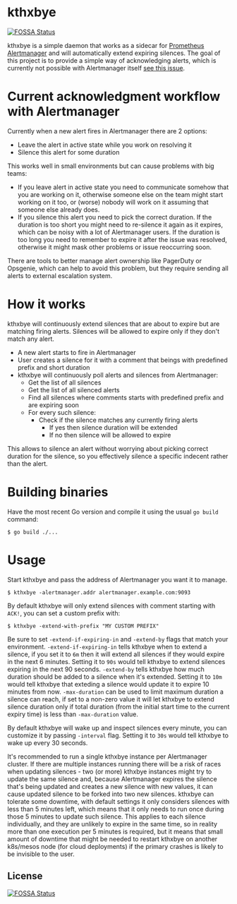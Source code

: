 # kthxbye
[![FOSSA Status](https://app.fossa.io/api/projects/git%2Bgithub.com%2Fprymitive%2Fkthxbye.svg?type=shield)](https://app.fossa.io/projects/git%2Bgithub.com%2Fprymitive%2Fkthxbye?ref=badge_shield)


kthxbye is a simple daemon that works as a sidecar for
[Prometheus Alertmanager](https://github.com/prometheus/alertmanager) and will automatically extend expiring silences.
The goal of this project is to provide a simple way of acknowledging alerts,
which is currently not possible with Alertmanager itself
[see this issue](https://github.com/prometheus/alertmanager/issues/1860).

# Current acknowledgment workflow with Alertmanager

Currently when a new alert fires in Alertmanager there are 2 options:

- Leave the alert in active state while you work on resolving it
- Silence this alert for some duration

This works well in small environments but can cause problems with big teams:

- If you leave alert in active state you need to communicate somehow that
  you are working on it, otherwise someone else on the team might start
  working on it too, or (worse) nobody will work on it assuming that someone
  else already does.
- If you silence this alert you need to pick the correct duration.
  If the duration is too short you might need to re-silence it again as it expires, which can be noisy with a lot of Alertmanager users.
  If the duration is too long you need to remember to expire it after the issue
  was resolved, otherwise it might mask other problems or issue reoccurring
  soon.

There are tools to better manage alert ownership like PagerDuty or Opsgenie,
which can help to avoid this problem, but they require sending all alerts
to external escalation system.

# How it works

kthxbye will continuously extend silences that are about to expire but are
matching firing alerts. Silences will be allowed to expire only if they don't
match any alert.

- A new alert starts to fire in Alertmanager
- User creates a silence for it with a comment that beings with predefined
  prefix and short duration
- kthxbye will continuously poll alerts and silences from Alertmanager:
  - Get the list of all silences
  - Get the list of all silenced alerts
  - Find all silences where comments starts with predefined prefix and are
    expiring soon
  - For every such silence:
    - Check if the silence matches any currently firing alerts
      - If yes then silence duration will be extended
      - If no then silence will be allowed to expire

This allows to silence an alert without worrying about picking correct duration
for the silence, so you effectively silence a specific indecent rather than
the alert.

# Building binaries

Have the most recent Go version and compile it using the usual `go build`
command:

```
$ go build ./...
```

# Usage

Start kthxbye and pass the address of Alertmanager you want it to manage.

```shell
$ kthxbye -alertmanager.addr alertmanager.example.com:9093
```

By default kthxbye will only extend silences with comment starting with `ACK!`,
you can set a custom prefix with:

```shell
$ kthxbye -extend-with-prefix "MY CUSTOM PREFIX"
```

Be sure to set `-extend-if-expiring-in` and `-extend-by` flags that match your
environment.
`-extend-if-expiring-in` tells kthxbye when to extend a silence, if you set it
to `6m` then it will extend all silences if they would expire in the next
6 minutes. Setting it to `90s` would tell kthxbye to extend silences expiring
in the next 90 seconds.
`-extend-by` tells kthxbye how much duration should be added to a silence when
it's extended. Setting it to `10m` would tell kthxbye that exteding a silence
would update it to expire 10 minutes from now.
`-max-duration` can be used to limit maximum duration a silence can reach, if
set to a non-zero value it will let kthxbye to extend silence duration only if
total duration (from the initial start time to the current expiry time) is less
than `-max-duration` value.

By default kthxbye will wake up and inspect silences every minute, you can
customize it by passing `-interval` flag. Setting it to `30s` would tell kthxbye
to wake up every 30 seconds.

It's recommended to run a single kthxbye instance per Alertmanager cluster.
If there are multiple instances running there will be a risk of races when
updating silences - two (or more) kthxbye instances might try to update the
same silence and, because Alertmanager expires the silence that's being updated
and creates a new silence with new values, it can cause updated silence to be
forked into two new silences.
kthxbye can tolerate some downtime, with default settings it only considers
silences with less than 5 minutes left, which means that it only needs to
run once during those 5 minutes to update such silence. This applies to each
silence individually, and they are unlikely to expire in the same time, so in
reality more than one execution per 5 minutes is required, but it means that
small amount of downtime that might be needed to restart kthxbye on another
k8s/mesos node (for cloud deployments) if the primary crashes is likely to be
invisible to the user.


## License
[![FOSSA Status](https://app.fossa.io/api/projects/git%2Bgithub.com%2Fprymitive%2Fkthxbye.svg?type=large)](https://app.fossa.io/projects/git%2Bgithub.com%2Fprymitive%2Fkthxbye?ref=badge_large)
